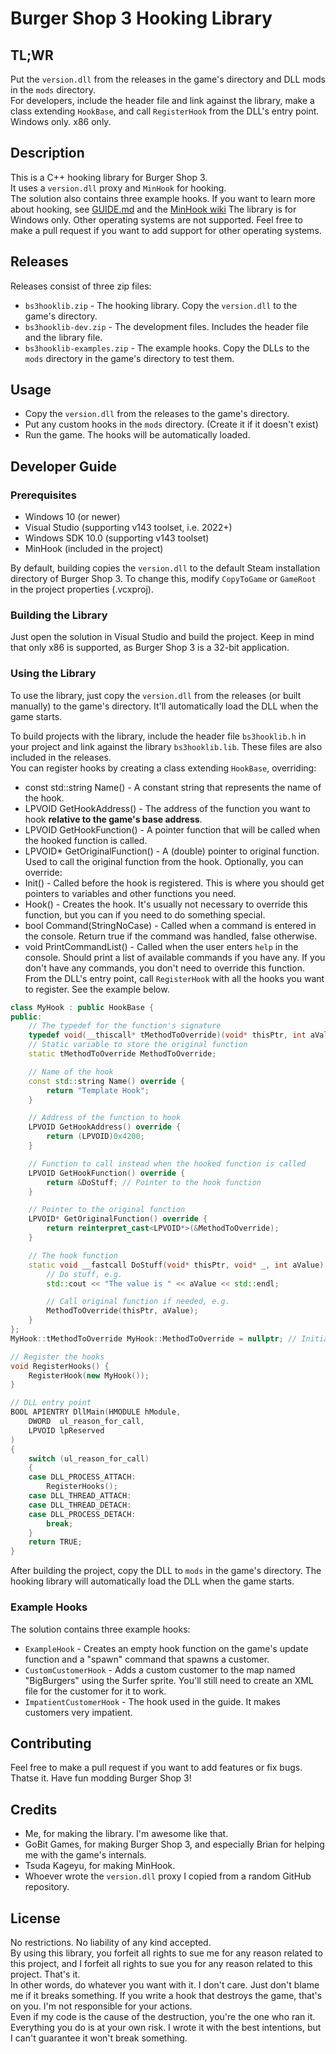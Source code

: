 # Burger Shop 3 Hooking Library

## TL;WR
Put the `version.dll` from the releases in the game's directory and DLL mods in the `mods` directory.  
For developers, include the header file and link against the library, make a class extending `HookBase`, and call `RegisterHook` from the DLL's entry point.  
Windows only. x86 only.

## Description
This is a C++ hooking library for Burger Shop 3.  
It uses a `version.dll` proxy and `MinHook` for hooking.  
The solution also contains three example hooks.
If you want to learn more about hooking, see [GUIDE.md](GUIDE.md) and the [MinHook wiki](https://github.com/TsudaKageyu/minhook/wiki)
The library is for Windows only. Other operating systems are not supported. Feel free to make a pull request if you want to add support for other operating systems.

## Releases
Releases consist of three zip files:
- `bs3hooklib.zip` - The hooking library. Copy the `version.dll` to the game's directory.
- `bs3hooklib-dev.zip` - The development files. Includes the header file and the library file.
- `bs3hooklib-examples.zip` - The example hooks. Copy the DLLs to the `mods` directory in the game's directory to test them.

## Usage
- Copy the `version.dll` from the releases to the game's directory.  
- Put any custom hooks in the `mods` directory. (Create it if it doesn't exist)
- Run the game. The hooks will be automatically loaded.

## Developer Guide

### Prerequisites
- Windows 10 (or newer)
- Visual Studio (supporting v143 toolset, i.e. 2022+)
- Windows SDK 10.0 (supporting v143 toolset)
- MinHook (included in the project)

By default, building copies the `version.dll` to the default Steam installation directory of Burger Shop 3.
To change this, modify `CopyToGame` or `GameRoot` in the project properties (.vcxproj).  

### Building the Library
Just open the solution in Visual Studio and build the project. Keep in mind that only x86 is supported, as Burger Shop 3 is a 32-bit application.

### Using the Library
To use the library, just copy the `version.dll` from the releases (or built manually) to the game's directory. It'll automatically load the DLL when the game starts.

To build projects with the library, include the header file `bs3hooklib.h` in your project and link against the library `bs3hooklib.lib`. These files are also included in the releases.  
You can register hooks by creating a class extending `HookBase`, overriding:
- const std::string Name() - A constant string that represents the name of the hook.
- LPVOID GetHookAddress() - The address of the function you want to hook **relative to the game's base address**.
- LPVOID GetHookFunction() - A pointer function that will be called when the hooked function is called.
- LPVOID* GetOriginalFunction() - A (double) pointer to original function. Used to call the original function from the hook.
Optionally, you can override:
- Init() - Called before the hook is registered. This is where you should get pointers to variables and other functions you need.
- Hook() - Creates the hook. It's usually not necessary to override this function, but you can if you need to do something special.
- bool Command(StringNoCase) - Called when a command is entered in the console. Return true if the command was handled, false otherwise.
- void PrintCommandList() - Called when the user enters `help` in the console. Should print a list of available commands if you have any. If you don't have any commands, you don't need to override this function.
From the DLL's entry point, call `RegisterHook` with all the hooks you want to register. See the example below.
```cpp
class MyHook : public HookBase {
public:
    // The typedef for the function's signature
    typedef void(__thiscall* tMethodToOverride)(void* thisPtr, int aValue);
    // Static variable to store the original function
    static tMethodToOverride MethodToOverride;

    // Name of the hook
    const std::string Name() override {
        return "Template Hook";
    }

    // Address of the function to hook
    LPVOID GetHookAddress() override {
        return (LPVOID)0x4200;
    }

    // Function to call instead when the hooked function is called
    LPVOID GetHookFunction() override {
        return &DoStuff; // Pointer to the hook function
    }

    // Pointer to the original function
    LPVOID* GetOriginalFunction() override {
        return reinterpret_cast<LPVOID*>(&MethodToOverride);
    }

    // The hook function
    static void __fastcall DoStuff(void* thisPtr, void* _, int aValue) {
        // Do stuff, e.g.
        std::cout << "The value is " << aValue << std::endl;

        // Call original function if needed, e.g.
        MethodToOverride(thisPtr, aValue);
    }
};
MyHook::tMethodToOverride MyHook::MethodToOverride = nullptr; // Initialize the static variable

// Register the hooks
void RegisterHooks() {
    RegisterHook(new MyHook());
}

// DLL entry point
BOOL APIENTRY DllMain(HMODULE hModule,
    DWORD  ul_reason_for_call,
    LPVOID lpReserved
)
{
    switch (ul_reason_for_call)
    {
    case DLL_PROCESS_ATTACH:
        RegisterHooks();
    case DLL_THREAD_ATTACH:
    case DLL_THREAD_DETACH:
    case DLL_PROCESS_DETACH:
        break;
    }
    return TRUE;
}
```

After building the project, copy the DLL to `mods` in the game's directory. The hooking library will automatically load the DLL when the game starts.

### Example Hooks
The solution contains three example hooks:
- `ExampleHook` - Creates an empty hook function on the game's update function and a "spawn" command that spawns a customer.
- `CustomCustomerHook` - Adds a custom customer to the map named "BigBurgers" using the Surfer sprite. You'll still need to create an XML file for the customer for it to work.
- `ImpatientCustomerHook` - The hook used in the guide. It makes customers very impatient.

## Contributing
Feel free to make a pull request if you want to add features or fix bugs.
Thatse it. Have fun modding Burger Shop 3!

## Credits
- Me, for making the library. I'm awesome like that.
- GoBit Games, for making Burger Shop 3, and especially Brian for helping me with the game's internals.
- Tsuda Kageyu, for making MinHook.
- Whoever wrote the `version.dll` proxy I copied from a random GitHub repository.

## License
No restrictions. No liability of any kind accepted.  
By using this library, you forfeit all rights to sue me for any reason related to this project, and I forfeit all rights to sue you for any reason related to this project. That's it.  
In other words, do whatever you want with it. I don't care. Just don't blame me if it breaks something. If you write a hook that destroys the game, that's on you. I'm not responsible for your actions.  
Even if my code is the cause of the destruction, you're the one who ran it. Everything you do is at your own risk. I wrote it with the best intentions, but I can't guarantee it won't break something.